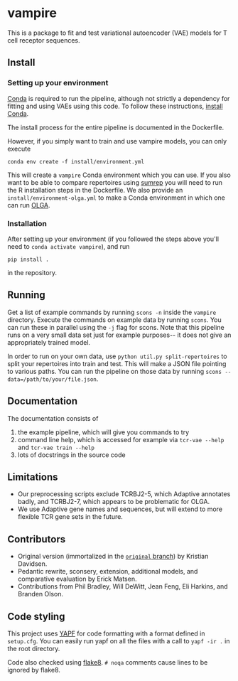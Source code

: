 # vampire

This is a package to fit and test variational autoencoder (VAE) models for T cell receptor sequences.


## Install

### Setting up your environment

[Conda](https://conda.io) is required to run the pipeline, although not strictly a dependency for fitting and using VAEs using this code.
To follow these instructions, [install Conda](https://conda.io/projects/conda/en/latest/user-guide/install/index.html).

The install process for the entire pipeline is documented in the Dockerfile.

However, if you simply want to train and use vampire models, you can only execute

    conda env create -f install/environment.yml

This will create a `vampire` Conda environment which you can use.
If you also want to be able to compare repertoires using [sumrep](https://github.com/matsengrp/sumrep/) you will need to run the R installation steps in the Dockerfile.
We also provide an `install/environment-olga.yml` to make a Conda environment in which one can run [OLGA](https://github.com/zsethna/OLGA/).

### Installation

After setting up your environment (if you followed the steps above you'll need to `conda activate vampire`),  and run

    pip install .

in the repository.


## Running

Get a list of example commands by running `scons -n` inside the `vampire` directory.
Execute the commands on example data by running `scons`.
You can run these in parallel using the `-j` flag for scons.
Note that this pipeline runs on a very small data set just for example purposes-- it does not give an appropriately trained model.

In order to run on your own data, use `python util.py split-repertoires` to split your repertoires into train and test.
This will make a JSON file pointing to various paths.
You can run the pipeline on those data by running `scons --data=/path/to/your/file.json`.


## Documentation

The documentation consists of

1. the example pipeline, which will give you commands to try
2. command line help, which is accessed for example via `tcr-vae --help` and `tcr-vae train --help`
3. lots of docstrings in the source code


## Limitations

* Our preprocessing scripts exclude TCRBJ2-5, which Adaptive annotates badly, and TCRBJ2-7, which appears to be problematic for OLGA.
* We use Adaptive gene names and sequences, but will extend to more flexible TCR gene sets in the future.


## Contributors

* Original version (immortalized in the [`original` branch](https://github.com/matsengrp/vampire/tree/original)) by Kristian Davidsen.
* Pedantic rewrite, sconsery, extension, additional models, and comparative evaluation by Erick Matsen.
* Contributions from Phil Bradley, Will DeWitt, Jean Feng, Eli Harkins, and Branden Olson.


## Code styling

This project uses [YAPF](https://github.com/google/yapf) for code formatting with a format defined in `setup.cfg`.
You can easily run yapf on all the files with a call to `yapf -ir .` in the root directory.

Code also checked using [flake8](http://flake8.pycqa.org/en/latest/).
`# noqa` comments cause lines to be ignored by flake8.

